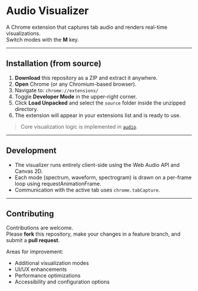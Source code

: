 # Audio Visualizer

A Chrome extension that captures tab audio and renders real-time visualizations.  
Switch modes with the **M** key.

---

## Installation (from source)

1. **Download** this repository as a ZIP and extract it anywhere.
2. **Open** Chrome (or any Chromium-based browser).
3. Navigate to: `chrome://extensions/`
4. Toggle **Developer Mode** in the upper-right corner.
5. Click **Load Unpacked** and select the `source` folder inside the unzipped directory.
6. The extension will appear in your extensions list and is ready to use.

> Core visualization logic is implemented in [`audio`](source/audio).

---

## Development

- The visualizer runs entirely client-side using the Web Audio API and Canvas 2D.
- Each mode (spectrum, waveform, spectrogram) is drawn on a per-frame loop using requestAnimationFrame.
- Communication with the active tab uses `chrome.tabCapture`.

---

## Contributing

Contributions are welcome.  
Please **fork** this repository, make your changes in a feature branch, and submit a **pull request**.

Areas for improvement:
- Additional visualization modes
- UI/UX enhancements
- Performance optimizations
- Accessibility and configuration options
